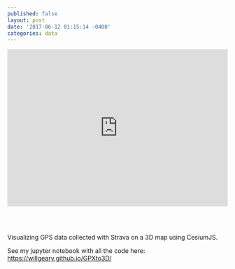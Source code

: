 ```yaml
---
published: false
layout: post
date: '2017-06-12 01:15:14 -0400'
categories: data
---
```

<iframe src="https://willgeary.github.io/CesiumApps/Apps/Strava" width="100%" height="360" frameborder="0" webkitallowfullscreen mozallowfullscreen allowfullscreen></iframe>

<br><br>

Visualizing GPS data collected with Strava on a 3D map using CesiumJS.

See my jupyter notebook with all the code here: https://willgeary.github.io/GPXto3D/
